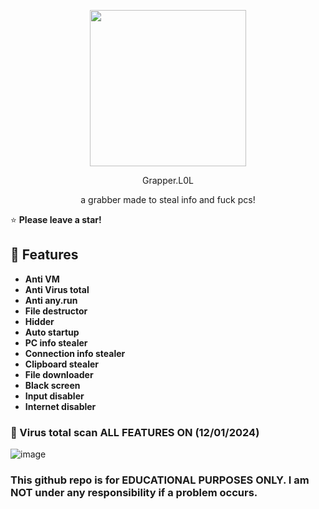 <p align="center">
  <img src="https://i.imgur.com/0t8UbhI.png" width="250" height="250">
</p>
<p align="center">
  Grapper.L0L
</p>
<p align="center">
  a grabber made to steal info and fuck pcs!
</p>

⭐ **Please leave a star!**

## 👾 Features
- **Anti VM**
- **Anti Virus total**
- **Anti any.run**
- **File destructor**
- **Hidder**
- **Auto startup**
- **PC info stealer**
- **Connection info stealer**
- **Clipboard stealer**
- **File downloader**
- **Black screen**
- **Input disabler**
- **Internet disabler**

### 🦠 Virus total scan ALL FEATURES ON (12/01/2024)

![image](https://i.imgur.com/pUhKqXR.png)

### **This github repo is for EDUCATIONAL PURPOSES ONLY. I am NOT under any responsibility if a problem occurs.**
